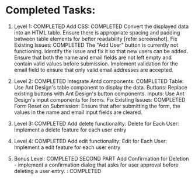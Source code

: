 # Completed Tasks:
1. Level 1: COMPLETED
  Add CSS: COMPLETED 
    Convert the displayed data into an HTML table.
    Ensure there is appropriate spacing and padding between table elements for better readability [refer screenshot].
  Fix Existing Issues: COMPLETED 
    The "Add User" button is currently not functioning. Identify the issue and fix it so that new users can be added.
    Ensure that both the name and email fields are not left empty and contain valid values before submission.
    Implement validation for the email field to ensure that only valid email addresses are accepted.

2. Level 2: COMPLETED
  Integrate Antd components: COMPLETED
    Table: Use Ant Design's table component to display the data.
    Buttons: Replace existing buttons with Ant Design's button components.
    Inputs: Use Ant Design's input components for forms.
  Fix Existing Issues: COMPLETED
    Form Reset on Submission: Ensure that after submitting the form, the values in the name and email input fields are cleared.

3. Level 3: COMPLETED
  Add delete functionality:
    Delete for Each User: Implement a delete feature for each user entry

4. Level 4: COMPLETED
  Add edit functionality:
    Edit for Each User: Implement a edit feature for each user entry

5. Bonus Level: COMPLETED SECOND PART
  Add Confirmation for Deletion - implement a confirmation dialog that asks for user approval before deleting a user entry. : COMPLETED
